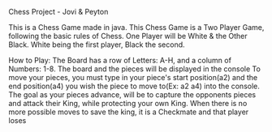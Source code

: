 Chess Project - Jovi & Peyton

This is a Chess Game made in java.
    This Chess Game is a Two Player Game, following the basic rules of Chess.
    One Player will be White & the Other Black.
    White being the first player, Black the second.

How to Play: 
    The Board has a row of Letters: A-H, and a column of Numbers: 1-8. 
    The board and the pieces will be displayed in the console
    To move your pieces, you must type in your piece's start position(a2) and 
    the end position(a4) you wish the piece to move to(Ex: a2 a4) into the console. 
    The goal as your pieces advance, will be to capture the opponents pieces and attack their King, 
    while protecting your own King.
    When there is no more possible moves to save the king, it is a Checkmate and that player loses
